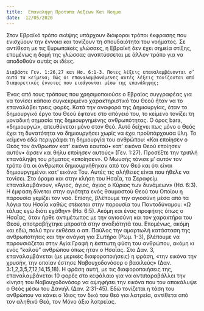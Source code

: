 ```yaml
---
title:  Επαναληψη Προτυπα Λεξεων Και Νοημα
date:  12/05/2020
---
```


Στον Εβραϊκό τρόπο σκέψης υπάρχουν διάφοροι τρόποι έκφρασης που ενισχύουν  την έννοια και τονίζουν τη σπουδαιότητα του νοήματος. Σε αντίθεση με τις Ευρωπαϊκές γλώσσες, η Εβραϊκή δεν έχει σημεία στίξης, επομένως η δομή της γλώσσας αναπτύσσεται με άλλον τρόπο για να αποδοθούν αυτές οι ιδέες.

`Διαβάστε Γεν. 1:26,27 και Ησ. 6:1-3. Ποιες λέξεις επαναλαμβάνονται σ’ αυτά τα κείμενα; Πώς οι επαναλαμβανόμενες αυτές λέξεις τονίζονται από διαφορετικές έννοιες που εισάγονται μέσω της επανάληψης;`

Ένας από τους τρόπους που χρησιμοποιούσε ο Εβραίος συγγραφέας για να τονίσει κάποιο συγκεκριμένο χαρακτηριστικό του Θεού ήταν να το επαναλάβει τρεις φορές. Κατά την αναφορά της Δημιουργίας, όταν το δημιουργικό έργο του Θεού έφτανε στο απόγειό του, το κείμενο τονίζει τη μοναδική σημασία της δημιουργημένης ανθρωπότητας. Ο όρος bara, «δημιουργώ», απευθύνεται μόνο στον Θεό. Αυτό δείχνει πως μόνο ο Θεός έχει τη δυνατότητα να δημιουργήσει χωρίς να έχει προϋπάρχουσα ύλη. Το κείμενο εδώ περιγράφει τη δημιουργία του ανθρώπου: «Και εποίησεν ο Θεός τον άνθρωπον κατ' εικόνα εαυτού• κατ' εικόνα Θεού εποίησεν αυτόν• άρσεν και θήλυ εποίησεν αυτούς» (Γεν. 1:27). Προσέξτε την τριπλή επανάληψη του ρήματος «εποίησεν». Ο Μωυσής τόνισε μ’ αυτόν τον τρόπο ότι οι άνθρωποι δημιουργήθηκαν από τον Θεό και ότι είναι δημιουργημένοι κατ’ εικόνα Του. Αυτές τις αλήθειες είναι που ήθελε να τονίσει. Στο όραμα και στην κλήση του Ησαΐα, τα Σεραφείμ επαναλαμβάνουν, «Άγιος, άγιος, άγιος ο Κύριος των δυνάμεων» (Ησ. 6:3). Η έμφαση δίνεται στην αγιότητα ενός θαυμαστού Θεού του Οποίου η παρουσία γεμίζει τον ναό. Επίσης, βλέπουμε την αγιοσύνη μέσα από τα λόγια του Ησαΐα καθώς στέκεται στην παρουσία του Παντοδύναμου: «Ω τάλας εγώ διότι εχάθην» (Ησ. 6:5). Ακόμη και ένας προφήτης όπως ο Ησαΐας, όταν ήρθε αντιμέτωπος με την αγιοσύνη και τον χαρακτήρα του Θεού, αποτραβήχτηκε μπροστά στην αναξιότητά του. Επομένως, ακόμη και εδώ, πολύ πριν εκθέσει ο απ. Παύλος την αμαρτωλή κατάσταση της ανθρωπότητας και την ανάγκη για Σωτήρα (Ρωμ. 1-3), βλέπουμε να παρουσιάζεται στην Αγία Γραφή η έκπτωτη φύση του ανθρώπου, ακόμη κι ενός “καλού” ανθρώπου όπως ήταν ο Ησαΐας. Στο Δαν. 3, επαναλαμβάνεται (με μερικές διαφοροποιήσεις) η φράση, «την εικόνα την χρυσήν, την οποίαν έστησε Ναβουχοδονόσορ ο βασιλεύς» (Δαν. 3:1,2,3,5,7,12,14,15,18). Η φράση αυτή, με τις διαφοροποιήσεις της, επαναλαμβάνεται 10 φορές στο κεφάλαιο για να αντιπαραβάλλει την κίνηση του Ναβουχοδονόσορ να αψηφήσει την εικόνα που του αποκάλυψε ο Θεός μέσω του Δανιήλ (Δαν. 2:31-45). Εδώ τονίζεται η τάση του ανθρώπου να κάνει ο Ίδιος τον δικό του θεό για λατρεία, αντίθετα από τον αληθινό Θεό, τον Μόνο άξιο λατρείας.
